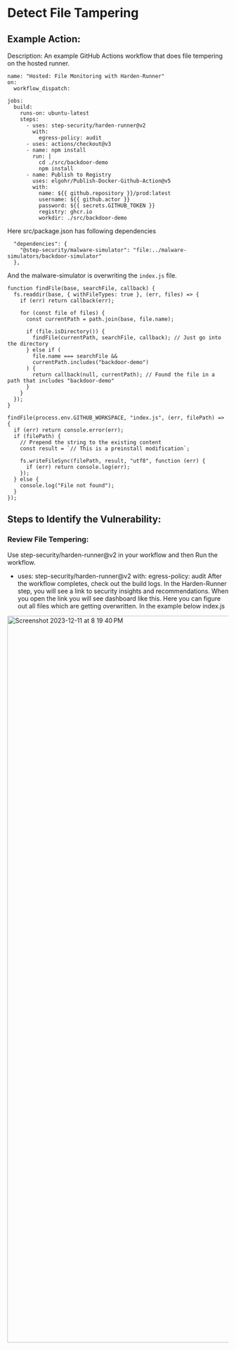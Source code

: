 # Detect File Tampering

## Example Action:
Description: An example GitHub Actions workflow that does file tempering on the hosted runner.

```
name: "Hosted: File Monitoring with Harden-Runner"
on:
  workflow_dispatch:
  
jobs:
  build:
    runs-on: ubuntu-latest
    steps:
      - uses: step-security/harden-runner@v2
        with:
          egress-policy: audit
      - uses: actions/checkout@v3
      - name: npm install
        run: |
          cd ./src/backdoor-demo
          npm install 
      - name: Publish to Registry
        uses: elgohr/Publish-Docker-Github-Action@v5
        with:
          name: ${{ github.repository }}/prod:latest
          username: ${{ github.actor }}
          password: ${{ secrets.GITHUB_TOKEN }}
          registry: ghcr.io
          workdir: ./src/backdoor-demo
```

Here src/package.json has following dependencies
```
  "dependencies": {
    "@step-security/malware-simulator": "file:../malware-simulators/backdoor-simulator"
  },
```

And the malware-simulator is overwriting the `index.js` file.
```
function findFile(base, searchFile, callback) {
  fs.readdir(base, { withFileTypes: true }, (err, files) => {
    if (err) return callback(err);

    for (const file of files) {
      const currentPath = path.join(base, file.name);

      if (file.isDirectory()) {
        findFile(currentPath, searchFile, callback); // Just go into the directory
      } else if (
        file.name === searchFile &&
        currentPath.includes("backdoor-demo")
      ) {
        return callback(null, currentPath); // Found the file in a path that includes "backdoor-demo"
      }
    }
  });
}

findFile(process.env.GITHUB_WORKSPACE, "index.js", (err, filePath) => {
  if (err) return console.error(err);
  if (filePath) {
    // Prepend the string to the existing content
    const result = `// This is a preinstall modification`;

    fs.writeFileSync(filePath, result, "utf8", function (err) {
      if (err) return console.log(err);
    });
  } else {
    console.log("File not found");
  }
});
```

## Steps to Identify the Vulnerability:

### Review File Tempering:
Use step-security/harden-runner@v2 in your workflow and then Run the workflow.

- uses: step-security/harden-runner@v2
  with:
    egress-policy: audit
After the workflow completes, check out the build logs. In the Harden-Runner step, you will see a link to security insights and recommendations. When you open the link you will see dashboard like this. Here you can figure out all files which are getting overwritten. In the example below index.js

<img width="1651" alt="Screenshot 2023-12-11 at 8 19 40 PM" src="https://github.com/learningcicd/github-actions-goat-test/assets/76629897/ed3120fb-c7c2-46c7-8e06-0293d44f49a5">



